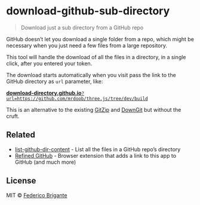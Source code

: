 # download-github-sub-directory

> Download just a sub directory from a GitHub repo

GitHub doesn’t let you download a single folder from a repo, which might be necessary when you just need a few files from a large repository.

This tool will handle the download of all the files in a directory, in a single click, after you entered your token.

The download starts automatically when you visit pass the link to the GitHub directory as `url` parameter, like:

[**download-directory.github.io**`?url=https://github.com/mrdoob/three.js/tree/dev/build`](https://download-directory.github.io/?url=https://github.com/mrdoob/three.js/tree/dev/build)

This is an alternative to the existing [GitZip](https://kinolien.github.io/gitzip/) and [DownGit](https://minhaskamal.github.io/DownGit/) but without the cruft.

## Related

- [list-github-dir-content](https://github.com/fregante/list-github-dir-content) - List all the files in a GitHub repo’s directory
- [Refined GitHub](https://github.com/refined-github/refined-github) - Browser extension that adds a link to this app to GitHub (and much more)

## License

MIT © [Federico Brigante](http://twitter.com/bfred_it)

